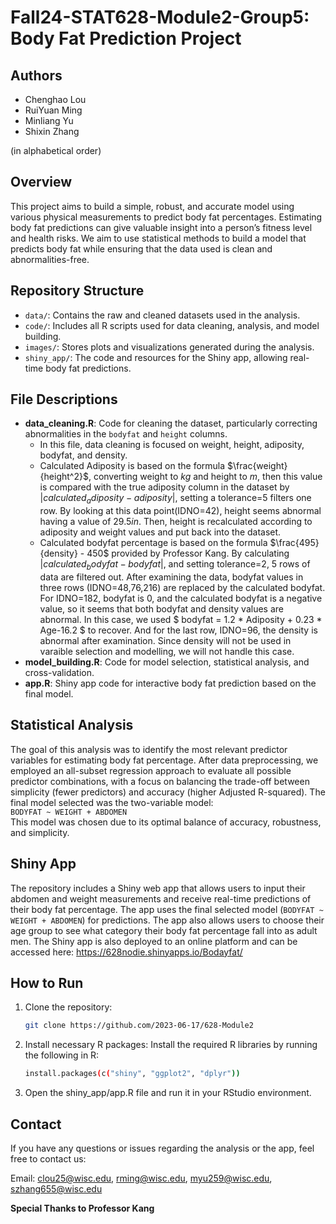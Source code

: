 # Fall24-STAT628-Module2-Group5: Body Fat Prediction Project

## Authors 
- Chenghao Lou 
- RuiYuan Ming 
- Minliang Yu 
- Shixin Zhang

(in alphabetical order) 


## Overview
This project aims to build a simple, robust, and accurate model using various physical measurements to predict body fat percentages. Estimating body fat predictions can give valuable insight into a person’s fitness level and health risks. We aim to use statistical methods to build a model that predicts body fat while ensuring that the data used is clean and abnormalities-free. 


## Repository Structure
- `data/`: Contains the raw and cleaned datasets used in the analysis.
- `code/`: Includes all R scripts used for data cleaning, analysis, and model building.
- `images/`: Stores plots and visualizations generated during the analysis.
- `shiny_app/`: The code and resources for the Shiny app, allowing real-time body fat predictions.
  
## File Descriptions 

- **data_cleaning.R**: Code for cleaning the dataset, particularly correcting abnormalities in the `bodyfat` and `height` columns.
  - In this file, data cleaning is focused on weight, height, adiposity, bodyfat, and density.
  - Calculated Adiposity is based on the formula $\frac{weight}{height^2}$, converting weight to $kg$ and height to $m$, then this value is compared with the true adiposity column in the dataset by $|calculated_adiposity - adiposity|$, setting a tolerance=5 filters one row. By looking at this data point(IDNO=42), height seems abnormal having a value of $29.5 in$. Then, height is recalculated according to adiposity and weight values and put back into the dataset.
  - Calculated bodyfat percentage is based on the formula $\frac{495}{density} - 450$ provided by Professor Kang. By calculating $|calculated_bodyfat - bodyfat|$, and setting tolerance=2, 5 rows of data are filtered out. After examining the data, bodyfat values in three rows (IDNO=48,76,216) are replaced by the calculated bodyfat. For IDNO=182, bodyfat is 0, and the calculated bodyfat is a negative value, so it seems that both bodyfat and density values are abnormal. In this case, we used $ bodyfat = 1.2 * Adiposity + 0.23 * Age-16.2 $ to recover. And for the last row, IDNO=96, the density is abnormal after examination. Since density will not be used in varaible selection and modelling, we will not handle this case. 
- **model_building.R**: Code for model selection, statistical analysis, and cross-validation.
- **app.R**: Shiny app code for interactive body fat prediction based on the final model.

## Statistical Analysis
The goal of this analysis was to identify the most relevant predictor variables for estimating body fat percentage. After data preprocessing, we employed an all-subset regression approach to evaluate all possible predictor combinations, with a focus on balancing the trade-off between simplicity (fewer predictors) and accuracy (higher Adjusted R-squared).
The final model selected was the two-variable model:  
`BODYFAT ~ WEIGHT + ABDOMEN`  
This model was chosen due to its optimal balance of accuracy, robustness, and simplicity.

## Shiny App
The repository includes a Shiny web app that allows users to input their abdomen and weight measurements and receive real-time predictions of their body fat percentage. The app uses the final selected model (`BODYFAT ~ WEIGHT + ABDOMEN`) for predictions. The app also allows users to choose their age group to see what category their body fat percentage fall into as adult men. The Shiny app is also deployed to an online platform and can be accessed here:
https://628nodie.shinyapps.io/Bodayfat/



## How to Run
1. Clone the repository:
   ```bash
   git clone https://github.com/2023-06-17/628-Module2
2. Install necessary R packages: Install the required R libraries by running the following in R:
   ```bash
   install.packages(c("shiny", "ggplot2", "dplyr"))
3. Open the shiny_app/app.R file and run it in your RStudio environment.

## Contact
If you have any questions or issues regarding the analysis or the app, feel free to contact us:

  Email: clou25@wisc.edu, rming@wisc.edu, myu259@wisc.edu, szhang655@wisc.edu

 
**Special Thanks to Professor Kang**

